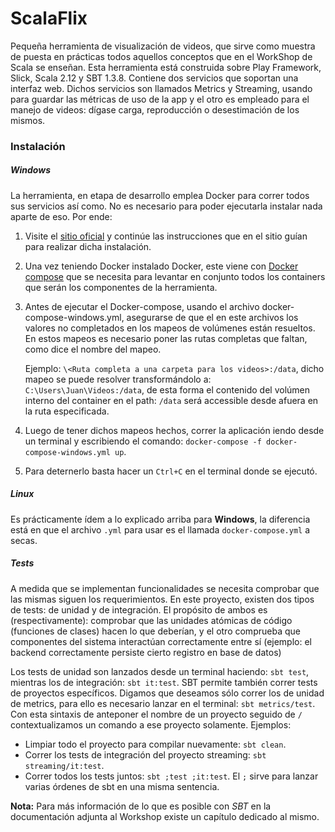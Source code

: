 # ScalaFlix

Pequeña herramienta de visualización de videos, que sirve como muestra de puesta en
prácticas todos aquellos conceptos que en el WorkShop de Scala se enseñan. Esta
herramienta está construida sobre Play Framework, Slick, Scala 2.12 y SBT 1.3.8.
Contiene dos servicios que soportan una interfaz web. Dichos servicios son llamados
Metrics y Streaming, usando para guardar las métricas de uso de la app y el otro
es empleado para el manejo de videos: dígase carga, reproducción o desestimación de
los mismos.

### Instalación

##### Windows

La herramienta, en etapa de desarrollo emplea Docker para correr todos sus 
servicios así como. No es necesario para poder ejecutarla instalar nada aparte de
eso. Por ende:
 
1. Visite el [sitio oficial](https://docs.docker.com/docker-for-windows/install/)
   y continúe las instrucciones que en el sitio guían para realizar dicha
   instalación.

2. Una vez teniendo Docker instalado Docker, este viene con
   [Docker compose](https://docs.docker.com/compose/) que se necesita para levantar
   en conjunto todos los containers que serán los componentes de la herramienta.
  
3. Antes de ejecutar el Docker-compose, usando el archivo docker-compose-windows.yml,
   asegurarse de que el en este archivos los valores no completados en los mapeos
   de volúmenes están resueltos. En estos mapeos es necesario poner las rutas
   completas que faltan, como dice el nombre del mapeo.
  
   Ejemplo:
   `\<Ruta completa a una carpeta para los videos>:/data`, dicho mapeo
   se puede resolver transformándolo a: 
   `C:\Users\Juan\Videos:/data`, de esta forma el contenido del volúmen interno 
   del container en el path: `/data` será accessible desde afuera en la ruta
   especificada.

4. Luego de tener dichos mapeos hechos, correr la aplicación iendo desde un terminal
   y escribiendo el comando: `docker-compose -f docker-compose-windows.yml up`.
  
5. Para deternerlo basta hacer un `Ctrl+C` en el terminal donde se ejecutó.

##### Linux

Es prácticamente ídem a lo explicado arriba para **Windows**, la diferencia está en
que el archivo `.yml` para usar es el llamada `docker-compose.yml` a secas.

##### Tests

A medida que se implementan funcionalidades se necesita comprobar que las mismas
siguen los requerimientos. En este proyecto, existen dos tipos de tests: de unidad
y de integración. El propósito de ambos es (respectivamente): comprobar que las
unidades atómicas de código (funciones de clases) hacen lo que deberían, y el otro
comprueba que componentes del sistema interactúan correctamente entre sí (ejemplo:
el backend correctamente persiste cierto registro en base de datos) 

Los tests de unidad son lanzados desde un terminal haciendo: `sbt test`, mientras
los de integración: `sbt it:test`. SBT permite también correr tests de proyectos
específicos. Digamos que deseamos sólo correr los de unidad de metrics, para ello
es necesario lanzar en el terminal: `sbt metrics/test`. Con esta sintaxis de
anteponer el nombre de un proyecto seguido de `/` contextualizamos un comando a
ese proyecto solamente. Ejemplos:

* Limpiar todo el proyecto para compilar nuevamente: `sbt clean`.
* Correr los tests de integración del proyecto streaming: `sbt streaming/it:test`.
* Correr todos los tests juntos: `sbt ;test ;it:test`. El `;` sirve para lanzar
varias órdenes de sbt en una misma sentencia.

**Nota:** Para más información de lo que es posible con *SBT* en la documentación
adjunta al Workshop existe un capítulo dedicado al mismo.
